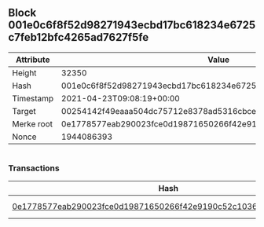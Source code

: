 ## Block 001e0c6f8f52d98271943ecbd17bc618234e6725c7feb12bfc4265ad7627f5fe

Attribute | Value
--- | ---
Height | 32350
Hash | 001e0c6f8f52d98271943ecbd17bc618234e6725c7feb12bfc4265ad7627f5fe
Timestamp | 2021-04-23T09:08:19+00:00
Target | 00254142f49eaaa504dc75712e8378ad5316cbcead634704b3734b6271167cc4
Merke root | 0e1778577eab290023fce0d19871650266f42e9190c52c103617c27e861c94f2
Nonce | 1944086393

```

```

### Transactions

Hash | Amount
--- | ---
[0e1778577eab290023fce0d19871650266f42e9190c52c103617c27e861c94f2](0e1778577eab290023fce0d19871650266f42e9190c52c103617c27e861c94f2.md) | 10.00000000 SKEPTI 
